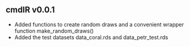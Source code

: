 ## cmdlR v0.0.1
* Added functions to create random draws and a convenient wrapper function
make_random_draws()
* Added the test datasets data_coral.rds and data_petr_test.rds
